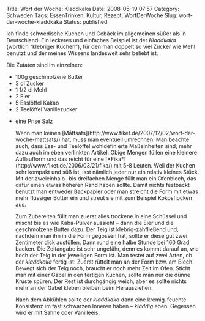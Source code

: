 Title: Wort der Woche: Kladdkaka
Date: 2008-05-19 07:57
Category: Schweden
Tags: EssenTrinken, Kultur, Rezept, WortDerWoche
Slug: wort-der-woche-kladdkaka
Status: published

Ich finde schwedische Kuchen und Gebäck im allgemeinen süßer als in
Deutschland. Ein leckeres und einfaches Beispiel ist der *Kladdkaka*
(wörtlich “klebriger Kuchen”), für den man doppelt so viel Zucker wie
Mehl benutzt und der meines Wissens landesweit sehr beliebt ist.

Die Zutaten sind im einzelnen:

-   100g geschmolzene Butter
-   3 dl Zucker
-   1 1/2 dl Mehl
-   2 Eier
-   5 Esslöffel Kakao
-   2 Teelöffel Vanillezucker

<ul>
<li>
eine Prise Salz

</p>
Wenn man keinen
[Måttsats](http://www.fiket.de/2007/12/02/wort-der-woche-mattsats/) hat,
muss man eventuell umrechnen. Man beachte auch, dass Ess- und Teelöffel
wohldefinierte Maßeinheiten sind; mehr dazu auch im eben verlinkten
Artikel. Obige Mengen füllen eine kleinere Auflaufform und das reicht
für eine [*Fika*](http://www.fiket.de/2006/03/21/fika/) mit 5-8 Leuten.
Weil der Kuchen sehr kompakt und süß ist, isst nämlich jeder nur ein
relativ kleines Stück. Mit der zweieinhalb- bis dreifachen Menge füllt
man ein Ofenblech, das dafür einen etwas höheren Rand haben sollte.
Damit nichts festbackt benutzt man entweder Backpapier oder man streicht
die Form mit etwas mehr flüssiger Butter ein und streut sie mit zum
Beispiel Kokosflocken aus.

Zum Zubereiten füllt man zuerst alles trockene in eine Schüssel und
mischt bis es wie Kaba-Pulver aussieht – dann die Eier und die
geschmolzene Butter dazu. Der Teig ist klebrig-zähfließend und, nachdem
man ihn in die Form gegossen hat, sollte er diese gut zwei Zentimeter
dick ausfüllen. Dann rund eine halbe Stunde bei 160 Grad backen. Die
Zeitangabe ist sehr ungefähr, denn es kommt darauf an, wie hoch der Teig
in der jeweiligen Form ist. Man testet auf zwei Arten, ob der
*kladdkaka* fertig ist: Zuerst rüttelt man an der Form bzw. am Blech.
Bewegt sich der Teig noch, braucht er noch mehr Zeit im Ofen. Sticht man
mit einer Gabel in den fertigen Kuchen, sollte man nur die dünne Kruste
spüren. Der Rest ist durchgängig weich, aber es sollte nichts mehr an
der Gabel kleben bleiben beim Herausziehen.

Nach dem Abkühlen sollte der *kladdkaka* dann eine kremig-feuchte
Konsistenz im fast schwarzen Inneren haben – *kladdig* eben. Gegessen
wird er mit Sahne oder Vanilleeis.

